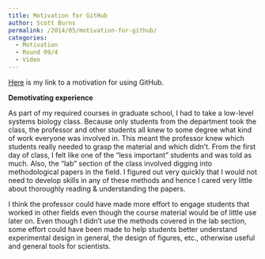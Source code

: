 ```yaml
---
title: Motivation for GitHub
author: Scott Burns
permalink: /2014/05/motivation-for-github/
categories:
  - Motivation
  - Round 09/4
  - Video
---
```

[Here][1] is my link to a motivation for using GitHub.

**Demotivating experience**

As part of my required courses in graduate school, I had to take a low-level systems biology class. Because only students from the department took the class, the professor and other students all knew to some degree what kind of work everyone was involved in. This meant the professor knew which students really needed to grasp the material and which didn&#8217;t. From the first day of class, I felt like one of the &#8220;less important&#8221; students and was told as much. Also, the &#8220;lab&#8221; section of the class involved digging into methodological papers in the field. I figured out very quickly that I would not need to develop skills in any of these methods and hence I cared very little about thoroughly reading & understanding the papers.

I think the professor could have made more effort to engage students that worked in other fields even though the course material would be of little use later on. Even though I didn&#8217;t use the methods covered in the lab section, some effort could have been made to help students better understand experimental design in general, the design of figures, etc., otherwise useful and general tools for scientists.

 [1]: http://vimeo.com/96844861 "Video"
